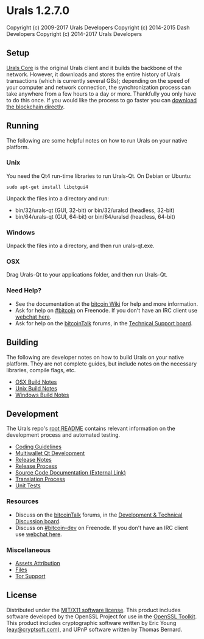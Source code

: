 Urals 1.2.7.0
====================

Copyright (c) 2009-2017 Urals Developers
Copyright (c) 2014-2015 Dash Developers
Copyright (c) 2014-2017 Urals Developers


Setup
---------------------
[Urals Core](https://github.com/LIMXTEC/BitSend/releases) is the original Urals client and it builds the backbone of the network. However, it downloads and stores the entire history of Urals transactions (which is currently several GBs); depending on the speed of your computer and network connection, the synchronization process can take anywhere from a few hours to a day or more. Thankfully you only have to do this once. If you would like the process to go faster you can [download the blockchain directly](bootstrap.md).

Running
---------------------
The following are some helpful notes on how to run Urals on your native platform.

### Unix

You need the Qt4 run-time libraries to run Urals-Qt. On Debian or Ubuntu:

	sudo apt-get install libqtgui4

Unpack the files into a directory and run:

- bin/32/urals-qt (GUI, 32-bit) or bin/32/uralsd (headless, 32-bit)
- bin/64/urals-qt (GUI, 64-bit) or bin/64/uralsd (headless, 64-bit)



### Windows

Unpack the files into a directory, and then run urals-qt.exe.

### OSX

Drag Urals-Qt to your applications folder, and then run Urals-Qt.

### Need Help?

* See the documentation at the [bitcoin Wiki](https://en.bitcoin.it/wiki/Main_Page)
for help and more information.
* Ask for help on [#bitcoin](http://webchat.freenode.net?channels=bitcoin) on Freenode. If you don't have an IRC client use [webchat here](http://webchat.freenode.net?channels=bitcoin).
* Ask for help on the [bitcoinTalk](https://bitcointalk.org/) forums, in the [Technical Support board](https://bitcointalk.org/index.php?board=4.0).

Building
---------------------
The following are developer notes on how to build Urals on your native platform. They are not complete guides, but include notes on the necessary libraries, compile flags, etc.

- [OSX Build Notes](build-osx.md)
- [Unix Build Notes](build-unix.md)
- [Windows Build Notes](build-msw.md)

Development
---------------------
The Urals repo's [root README](https://github.com/LIMXTEC/BitSend) contains relevant information on the development process and automated testing.

- [Coding Guidelines](coding.md)
- [Multiwallet Qt Development](multiwallet-qt.md)
- [Release Notes](release-notes.md)
- [Release Process](release-process.md)
- [Source Code Documentation (External Link)](https://dev.visucore.com/bitcoin/doxygen/)
- [Translation Process](translation_process.md)
- [Unit Tests](unit-tests.md)

### Resources
* Discuss on the [bitcoinTalk](https://bitcointalk.org/) forums, in the [Development & Technical Discussion board](https://bitcointalk.org/index.php?board=6.0).
* Discuss on [#bitcoin-dev](http://webchat.freenode.net/?channels=bitcoin) on Freenode. If you don't have an IRC client use [webchat here](http://webchat.freenode.net/?channels=bitcoin-dev).

### Miscellaneous
- [Assets Attribution](assets-attribution.md)
- [Files](files.md)
- [Tor Support](tor.md)

License
---------------------
Distributed under the [MIT/X11 software license](http://www.opensource.org/licenses/mit-license.php).
This product includes software developed by the OpenSSL Project for use in the [OpenSSL Toolkit](http://www.openssl.org/). This product includes
cryptographic software written by Eric Young ([eay@cryptsoft.com](mailto:eay@cryptsoft.com)), and UPnP software written by Thomas Bernard.
